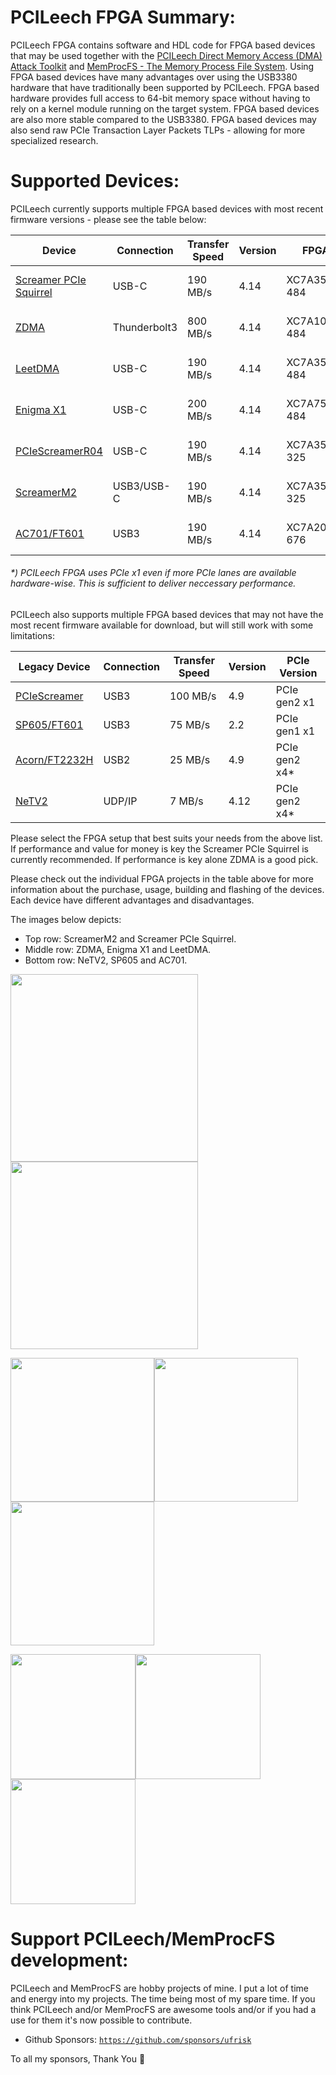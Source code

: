 PCILeech FPGA Summary:
=================
PCILeech FPGA contains software and HDL code for FPGA based devices that may be used together with the [PCILeech Direct Memory Access (DMA) Attack Toolkit](https://github.com/ufrisk/pcileech/) and [MemProcFS - The Memory Process File System](https://github.com/ufrisk/MemProcFS/).
Using FPGA based devices have many advantages over using the USB3380 hardware that have traditionally been supported by PCILeech. 
FPGA based hardware provides full access to 64-bit memory space without having to rely on a kernel module running on the target system. 
FPGA based devices are also more stable compared to the USB3380. FPGA based devices may also send raw PCIe Transaction Layer Packets TLPs - allowing for more specialized research.

Supported Devices:
=================
PCILeech currently supports multiple FPGA based devices with most recent firmware versions - please see the table below:

| Device                                | Connection   | Transfer Speed | Version | FPGA         | PCIe Version  | Project<br>Sponsor |
| ------------------------------------- | ------------ | -------------- | --------| ------------ | ------------- | ------------------ |
| [Screamer PCIe Squirrel](PCIeSquirrel)| USB-C        | 190 MB/s       | 4.14    | XC7A35T-484  | PCIe gen2 x1  | [💖](https://shop.lambdaconcept.com) |
| [ZDMA](ZDMA)                          | Thunderbolt3 | 800 MB/s       | 4.14    | XC7A100T-484 | PCIe gen2 x4  | [💖](https://lightingz.store/products/lightingzdma-fastest-dma-thunderbolt-interface-1gb-s-best-dma-ever-the-ultimate-experience) |
| [LeetDMA](https://enigma-x1.com/)     | USB-C        | 190 MB/s       | 4.14    | XC7A35T-484  | PCIe gen2 x1  | [💖](https://enigma-x1.com/)         |
| [Enigma X1](EnigmaX1)                 | USB-C        | 200 MB/s       | 4.14    | XC7A75T-484  | PCIe gen2 x1  | [💖](https://enigma-x1.com/)         |
| [PCIeScreamerR04](ScreamerM2)         | USB-C        | 190 MB/s       | 4.14    | XC7A35T-325  | PCIe gen2 x4* | [💖](https://shop.lambdaconcept.com) |
| [ScreamerM2](ScreamerM2)              | USB3/USB-C   | 190 MB/s       | 4.14    | XC7A35T-325  | PCIe gen2 x4* | [💖](https://shop.lambdaconcept.com) |
| [AC701/FT601](ac701_ft601)            | USB3         | 190 MB/s       | 4.14    | XC7A200T-676 | PCIe gen2 x4  |                    |

###### *) PCILeech FPGA uses PCIe x1 even if more PCIe lanes are available hardware-wise. This is sufficient to deliver neccessary performance.

PCILeech also supports multiple FPGA based devices that may not have the most recent firmware available for download, but will still work with some limitations:

| Legacy Device                          | Connection  | Transfer Speed | Version | PCIe Version  |
| -------------------------------------- | ----------- | -------------- | ------- | ------------- |
| [PCIeScreamer](pciescreamer)           | USB3        | 100 MB/s       | 4.9     | PCIe gen2 x1  |
| [SP605/FT601](sp605_ft601)             | USB3        | 75 MB/s        | 2.2     | PCIe gen1 x1  |
| [Acorn/FT2232H](acorn_ft2232h)         | USB2        | 25 MB/s        | 4.9     | PCIe gen2 x4* |
| [NeTV2](NeTV2)                         | UDP/IP      | 7 MB/s         | 4.12    | PCIe gen2 x4* |

Please select the FPGA setup that best suits your needs from the above list. If performance and value for money is key the Screamer PCIe Squirrel is currently recommended. If performance is key alone ZDMA is a good pick.

Please check out the individual FPGA projects in the table above for more information about the purchase, usage, building and flashing of the devices. Each device have different advantages and disadvantages.

The images below depicts:
* Top row: ScreamerM2 and Screamer PCIe Squirrel.
* Middle row: ZDMA, Enigma X1 and LeetDMA.
* Bottom row: NeTV2, SP605 and AC701.


<img src="https://gist.githubusercontent.com/ufrisk/c5ba7b360335a13bbac2515e5e7bb9d7/raw/f806a68890c94561e53caa7758a5903bb01f5670/gh_m2_1.png" height="300"/><img src="https://gist.githubusercontent.com/ufrisk/c5ba7b360335a13bbac2515e5e7bb9d7/raw/19ae5834c61f267bfe440cb2a3b2894633078d0a/sqr-1.jpg" height="300"/>

<img src="https://gist.githubusercontent.com/ufrisk/c5ba7b360335a13bbac2515e5e7bb9d7/raw/65984ae014a8caa659c2e297dbb77c6c67c0889a/zdma-250.jpg" height="230"/><img src="https://gist.githubusercontent.com/ufrisk/c5ba7b360335a13bbac2515e5e7bb9d7/raw/bb6d57bcb214b7ac0252b0a175885d55cc0438c2/enigmax1.jpg" height="230"/><img src="https://gist.githubusercontent.com/ufrisk/c5ba7b360335a13bbac2515e5e7bb9d7/raw/5d214db54bcba428690007d8705ed6b4012b15d5/leet-1.jpg" height="230"/>

<img src="https://gist.githubusercontent.com/ufrisk/c5ba7b360335a13bbac2515e5e7bb9d7/raw/2032adf8761dfdfc8bad86b08c2385b2497070be/_gh_netv2_1.jpg" height="200"/><img src="https://gist.githubusercontent.com/ufrisk/c5ba7b360335a13bbac2515e5e7bb9d7/raw/66612319445e565edd215d6a1d9f4d84f1e845e7/_gh_sp605_front_x200.jpg" height="200"/><img src="https://gist.githubusercontent.com/ufrisk/c5ba7b360335a13bbac2515e5e7bb9d7/raw/66612319445e565edd215d6a1d9f4d84f1e845e7/_gh_ac701_front_x200.jpg" height="200"/>

Support PCILeech/MemProcFS development:
=======================================
PCILeech and MemProcFS are hobby projects of mine. I put a lot of time and energy into my projects. The time being most of my spare time. If you think PCILeech and/or MemProcFS are awesome tools and/or if you had a use for them it's now possible to contribute.

 - Github Sponsors: [`https://github.com/sponsors/ufrisk`](https://github.com/sponsors/ufrisk)
 
To all my sponsors, Thank You :sparkling_heart:
